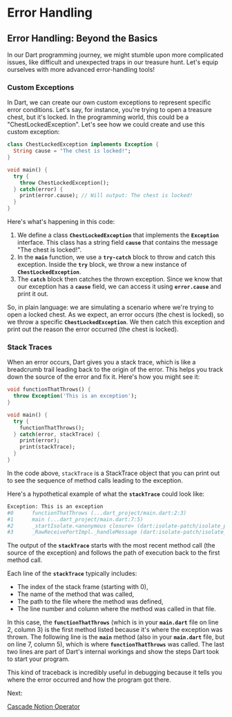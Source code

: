 # Error Handling

## **Error Handling: Beyond the Basics**

In our Dart programming journey, we might stumble upon more complicated issues, like difficult and unexpected traps in our treasure hunt. Let's equip ourselves with more advanced error-handling tools!

### **Custom Exceptions**

In Dart, we can create our own custom exceptions to represent specific error conditions. Let's say, for instance, you're trying to open a treasure chest, but it's locked. In the programming world, this could be a "ChestLockedException". Let's see how we could create and use this custom exception:

```dart
class ChestLockedException implements Exception {
  String cause = "The chest is locked!";
}

void main() {
  try {
    throw ChestLockedException();
  } catch(error) {
    print(error.cause); // Will output: The chest is locked!
  }
}
```

Here's what's happening in this code:

1. We define a class **`ChestLockedException`** that implements the **`Exception`** interface. This class has a string field **`cause`** that contains the message "The chest is locked!".
2. In the **`main`** function, we use a **`try-catch`** block to throw and catch this exception. Inside the **`try`** block, we throw a new instance of **`ChestLockedException`**.
3. The **`catch`** block then catches the thrown exception. Since we know that our exception has a **`cause`** field, we can access it using **`error.cause`** and print it out.

So, in plain language: we are simulating a scenario where we're trying to open a locked chest. As we expect, an error occurs (the chest is locked), so we throw a specific **`ChestLockedException`**. We then catch this exception and print out the reason the error occurred (the chest is locked).

### **Stack Traces**

When an error occurs, Dart gives you a stack trace, which is like a breadcrumb trail leading back to the origin of the error. This helps you track down the source of the error and fix it. Here's how you might see it:

```dart
void functionThatThrows() {
  throw Exception('This is an exception');
}

void main() {
  try {
    functionThatThrows();
  } catch(error, stackTrace) {
    print(error);
    print(stackTrace);
  }
}
```

In the code above, `stackTrace` is a StackTrace object that you can print out to see the sequence of method calls leading to the exception.

Here's a hypothetical example of what the **`stackTrace`** could look like:

```bash
Exception: This is an exception
#0      functionThatThrows (...dart_project/main.dart:2:3)
#1      main (...dart_project/main.dart:7:5)
#2      _startIsolate.<anonymous closure> (dart:isolate-patch/isolate_patch.dart:309:32)
#3      _RawReceivePortImpl._handleMessage (dart:isolate-patch/isolate_patch.dart:184:12)
```

The output of the **`stackTrace`** starts with the most recent method call (the source of the exception) and follows the path of execution back to the first method call.

Each line of the **`stackTrace`** typically includes:

- The index of the stack frame (starting with 0),
- The name of the method that was called,
- The path to the file where the method was defined,
- The line number and column where the method was called in that file.

In this case, the **`functionThatThrows`** (which is in your **`main.dart`** file on line 2, column 3) is the first method listed because it's where the exception was thrown. The following line is the **`main`** method (also in your **`main.dart`** file, but on line 7, column 5), which is where **`functionThatThrows`** was called. The last two lines are part of Dart's internal workings and show the steps Dart took to start your program.

This kind of traceback is incredibly useful in debugging because it tells you where the error occurred and how the program got there.

Next:

[Cascade Notion Operator](cascade_notion_operator.md)